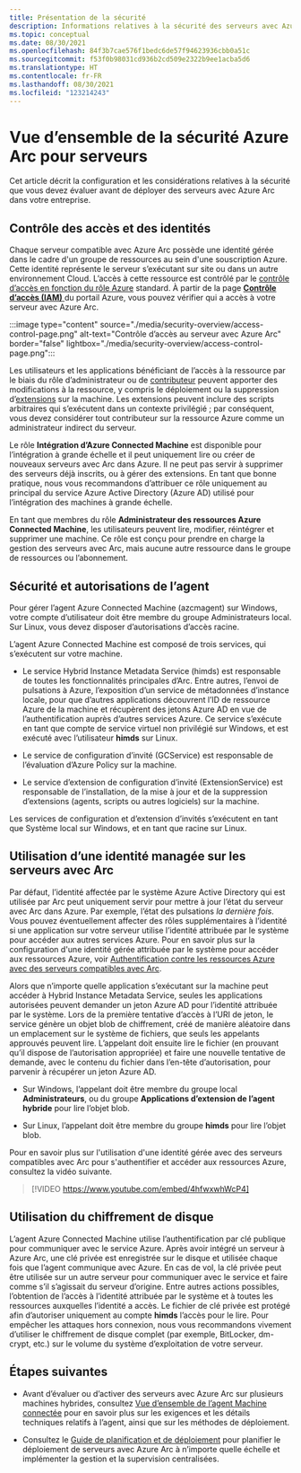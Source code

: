 ```yaml
---
title: Présentation de la sécurité
description: Informations relatives à la sécurité des serveurs avec Azure Arc.
ms.topic: conceptual
ms.date: 08/30/2021
ms.openlocfilehash: 84f3b7cae576f1bedc6de57f94623936cbb0a51c
ms.sourcegitcommit: f53f0b98031cd936b2cd509e2322b9ee1acba5d6
ms.translationtype: HT
ms.contentlocale: fr-FR
ms.lasthandoff: 08/30/2021
ms.locfileid: "123214243"
---
```

# <a name="azure-arc-for-servers-security-overview"></a>Vue d’ensemble de la sécurité Azure Arc pour serveurs

Cet article décrit la configuration et les considérations relatives à la sécurité que vous devez évaluer avant de déployer des serveurs avec Azure Arc dans votre entreprise.

## <a name="identity-and-access-control"></a>Contrôle des accès et des identités

Chaque serveur compatible avec Azure Arc possède une identité gérée dans le cadre d'un groupe de ressources au sein d'une souscription Azure. Cette identité représente le serveur s’exécutant sur site ou dans un autre environnement Cloud. L’accès à cette ressource est contrôlé par le [contrôle d’accès en fonction du rôle Azure](../../role-based-access-control/overview.md) standard. À partir de la page [**Contrôle d’accès (IAM)** ](../../role-based-access-control/role-assignments-portal.md) du portail Azure, vous pouvez vérifier qui a accès à votre serveur avec Azure Arc.

:::image type="content" source="./media/security-overview/access-control-page.png" alt-text="Contrôle d’accès au serveur avec Azure Arc" border="false" lightbox="./media/security-overview/access-control-page.png":::

Les utilisateurs et les applications bénéficiant de l’accès à la ressource par le biais du rôle d’administrateur ou de [contributeur](../../role-based-access-control/built-in-roles.md#contributor) peuvent apporter des modifications à la ressource, y compris le déploiement ou la suppression d’[extensions](manage-vm-extensions.md) sur la machine. Les extensions peuvent inclure des scripts arbitraires qui s’exécutent dans un contexte privilégié ; par conséquent, vous devez considérer tout contributeur sur la ressource Azure comme un administrateur indirect du serveur.

Le rôle **Intégration d’Azure Connected Machine** est disponible pour l’intégration à grande échelle et il peut uniquement lire ou créer de nouveaux serveurs avec Arc dans Azure. Il ne peut pas servir à supprimer des serveurs déjà inscrits, ou à gérer des extensions. En tant que bonne pratique, nous vous recommandons d’attribuer ce rôle uniquement au principal du service Azure Active Directory (Azure AD) utilisé pour l’intégration des machines à grande échelle.

En tant que membres du rôle **Administrateur des ressources Azure Connected Machine**, les utilisateurs peuvent lire, modifier, réintégrer et supprimer une machine. Ce rôle est conçu pour prendre en charge la gestion des serveurs avec Arc, mais aucune autre ressource dans le groupe de ressources ou l’abonnement.

## <a name="agent-security-and-permissions"></a>Sécurité et autorisations de l’agent

Pour gérer l’agent Azure Connected Machine (azcmagent) sur Windows, votre compte d’utilisateur doit être membre du groupe Administrateurs local. Sur Linux, vous devez disposer d’autorisations d’accès racine.

L’agent Azure Connected Machine est composé de trois services, qui s’exécutent sur votre machine.

* Le service Hybrid Instance Metadata Service (himds) est responsable de toutes les fonctionnalités principales d’Arc. Entre autres, l’envoi de pulsations à Azure, l’exposition d’un service de métadonnées d’instance locale, pour que d’autres applications découvrent l’ID de ressource Azure de la machine et récupèrent des jetons Azure AD en vue de l’authentification auprès d’autres services Azure. Ce service s’exécute en tant que compte de service virtuel non privilégié sur Windows, et est exécuté avec l’utilisateur **himds** sur Linux.

* Le service de configuration d’invité (GCService) est responsable de l’évaluation d’Azure Policy sur la machine.

* Le service d’extension de configuration d’invité (ExtensionService) est responsable de l’installation, de la mise à jour et de la suppression d’extensions (agents, scripts ou autres logiciels) sur la machine.

Les services de configuration et d’extension d’invités s’exécutent en tant que Système local sur Windows, et en tant que racine sur Linux.

## <a name="using-a-managed-identity-with-arc-enabled-servers"></a>Utilisation d’une identité managée sur les serveurs avec Arc

Par défaut, l’identité affectée par le système Azure Active Directory qui est utilisée par Arc peut uniquement servir pour mettre à jour l’état du serveur avec Arc dans Azure. Par exemple, l’état des pulsations *la dernière fois*. Vous pouvez éventuellement affecter des rôles supplémentaires à l’identité si une application sur votre serveur utilise l’identité attribuée par le système pour accéder aux autres services Azure. Pour en savoir plus sur la configuration d'une identité gérée attribuée par le système pour accéder aux ressources Azure, voir [Authentification contre les ressources Azure avec des serveurs compatibles avec Arc](managed-identity-authentication.md). 

Alors que n’importe quelle application s’exécutant sur la machine peut accéder à Hybrid Instance Metadata Service, seules les applications autorisées peuvent demander un jeton Azure AD pour l’identité attribuée par le système. Lors de la première tentative d’accès à l’URI de jeton, le service génère un objet blob de chiffrement, créé de manière aléatoire dans un emplacement sur le système de fichiers, que seuls les appelants approuvés peuvent lire. L’appelant doit ensuite lire le fichier (en prouvant qu’il dispose de l’autorisation appropriée) et faire une nouvelle tentative de demande, avec le contenu du fichier dans l’en-tête d’autorisation, pour parvenir à récupérer un jeton Azure AD.

* Sur Windows, l’appelant doit être membre du groupe local **Administrateurs**, ou du groupe **Applications d’extension de l’agent hybride** pour lire l’objet blob.

* Sur Linux, l’appelant doit être membre du groupe **himds** pour lire l’objet blob.

Pour en savoir plus sur l'utilisation d'une identité gérée avec des serveurs compatibles avec Arc pour s'authentifier et accéder aux ressources Azure, consultez la vidéo suivante.

> [!VIDEO https://www.youtube.com/embed/4hfwxwhWcP4]

## <a name="using-disk-encryption"></a>Utilisation du chiffrement de disque

L’agent Azure Connected Machine utilise l’authentification par clé publique pour communiquer avec le service Azure. Après avoir intégré un serveur à Azure Arc, une clé privée est enregistrée sur le disque et utilisée chaque fois que l’agent communique avec Azure. En cas de vol, la clé privée peut être utilisée sur un autre serveur pour communiquer avec le service et faire comme s’il s’agissait du serveur d’origine. Entre autres actions possibles, l’obtention de l’accès à l’identité attribuée par le système et à toutes les ressources auxquelles l’identité a accès. Le fichier de clé privée est protégé afin d’autoriser uniquement au compte **himds** l’accès pour le lire. Pour empêcher les attaques hors connexion, nous vous recommandons vivement d’utiliser le chiffrement de disque complet (par exemple, BitLocker, dm-crypt, etc.) sur le volume du système d’exploitation de votre serveur.

## <a name="next-steps"></a>Étapes suivantes

* Avant d’évaluer ou d’activer des serveurs avec Azure Arc sur plusieurs machines hybrides, consultez [Vue d’ensemble de l’agent Machine connectée](agent-overview.md) pour en savoir plus sur les exigences et les détails techniques relatifs à l’agent, ainsi que sur les méthodes de déploiement.

* Consultez le [Guide de planification et de déploiement](plan-at-scale-deployment.md) pour planifier le déploiement de serveurs avec Azure Arc à n’importe quelle échelle et implémenter la gestion et la supervision centralisées.
